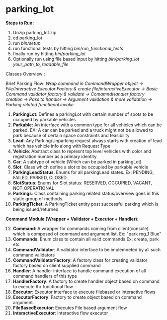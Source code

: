 # parking_lot
**Steps to Run:**

 1. Unzip parking_lot.zip
 2. cd parking_lot
 3. run *bin/setup*
 4. run functional tests by hitting *bin/run_functional_tests*
 5. finally run by hitting *bin/parking_lot*
 6. Optionally run using file based input by hitting *bin/parking_lot your_path_to_readable_file*

 Classes Overview :

  Brief Parking Flow:
 *Wrap command in CommandWrapper object -> File/Interactive Executor Factory & create file/interactiveExecutor -> Basic Command validator factory & validate -> ComamndHandler factory creation -> Pass to handler -> Argument validation & more validation -> Parking related functional invoke*

 1. **ParkingLot**: Defines a parkingLot with certain number of spots to be occupied by parkable vehicles
 2. **Parkable**: An interface with a common type for all vehicles which can be parked. EX: A car can be parked and a truck might not be allowed to park because of certain space constraints and feasibility
 3. **Lead**: Any Parking/Unparking request always starts with creation of lead which has vehicle info along with Request Type
 4. **Vehicle**: Abstract class to represnt top level vehicles with color and registration number as a primary identity
 5. **Car**: A subtype of vehicle (Which can be parked in parkingLot)
 7. **Slot**: Class which define a slot to be occupied by parkable vehicle
 8. **ParkingLeadStatus**: Enums for all parkingLead states. Ex: PENDING, FAILED, PARKED, CLOSED
 9. **SlotStatus**: Enums for Slot status: RESERVED, OCCUPIED, VACANT, NOT_OPERATIONAL
 10. **Parkings**: Class containing parking related status/overview goes in this static group of methods.
 11. **ParkingTicket**: A ParkingTicket entity post successful parking which is being issued/returned

**Command Module (Wrapper + Validator + Executor + Handler):**

 12. **Command**: A wrapper for commands coming from client(console). which is composed of command and argument list. Ex: "park reg_1 Blue"
 13. **Commands**: Enum class to contain all valid commands Ex: create, park etc
 14. **CommandValidator**: A validator interface to be implemneted by all such command validators
 15. **CommandValidatorFactory**: A factory class for creating validator factory based on client supplied command
 16. **Handler**: A handler interface to handle command execution of all command handlers of this type
 17. **HandlerFactory**: A factory to create handler object based on command to execute thr functional flow
 18. **Executor**: Executor interface to execute filebased or interactive flows
 19. **ExecutorFactory**: Factory to create object based on command argument.
 20. **FileBasedExecutor**: Executes File based argument flow
 21. **InteractiveExecutor**: Interactive flow executor

